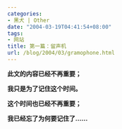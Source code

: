 ```yaml
---
categories:
- 黑犬 | Other
date: "2004-03-19T04:41:54+08:00"
tags:
- 网站
title: 第一篇：留声机
url: /blog/2004/03/gramophone.html
---
```

**此文的内容已经不再重要；**

**我只是为了记住这个时间。**

**这个时间也已经不再重要；**

**我已经忘了为何要记住了&#8230;&#8230;**